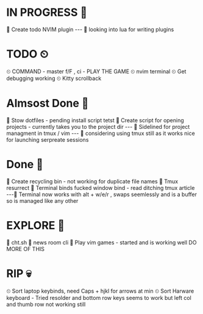 
# IN PROGRESS 🔨

🔨 Create todo NVIM plugin
--- 📓 looking into lua for writing plugins

# TODO ⏲
⏲ COMMAND - master f/F , ci - PLAY THE GAME 
⏲ nvim terminal
⏲ Get debugging working
⏲ Kitty scrollback


# Almsost Done 🐂

🐂 Stow dotfiles - pending install script tetst
🐂 Create script for opening projects - currently takes you to the project dir
--- 📓 Sidelined for project managment in tmux / vim
--- 📓 considering using tmux still as it works nice for launching serpreate sessions

# Done 🍰

🍰 Create recycling bin - not working for duplicate file names
🍰 Tmux resurrect
🍰 Terminal binds fucked window bind - read ditching tmux article 
---📓 Terminal now works with alt + w/e/r , swaps seemlessly and is a buffer so
is managed like any other


# EXPLORE 🎈

🎈 cht.sh
🎈 news room cli
🎈 Play vim games - started and is working well DO MORE OF THIS 

# RIP 💀

⏲ Sort laptop keybinds, need Caps + hjkl for arrows at min
⏲ Sort Harware keyboard - Tried resolder and bottom row keys seems to work but
left col and thumb row not working still


